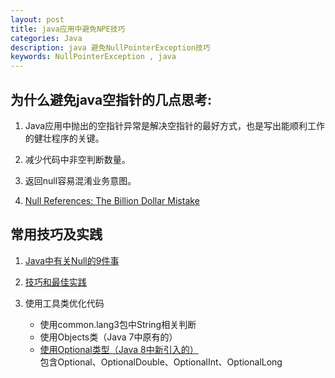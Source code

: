 ```yaml
---
layout: post
title: java应用中避免NPE技巧
categories: Java
description: java 避免NullPointerException技巧
keywords: NullPointerException , java
---
```


## 为什么避免java空指针的几点思考:

 1. Java应用中抛出的空指针异常是解决空指针的最好方式，也是写出能顺利工作的健壮程序的关键。
 
 2. 减少代码中非空判断数量。
 
 3. 返回null容易混淆业务意图。
 
 4. [Null References: The Billion Dollar Mistake](https://www.infoq.com/presentations/Null-References-The-Billion-Dollar-Mistake-Tony-Hoare)
 
## 常用技巧及实践

 1. [Java中有关Null的9件事](http://www.importnew.com/14229.html)
 
 2. [技巧和最佳实践](http://www.importnew.com/7268.html)
 
 3. 使用工具类优化代码
 
    * 使用common.lang3包中String相关判断
    * 使用Objects类（Java 7中原有的）
    * [使用Optional类型（Java 8中新引入的）](https://teakki.com/p/57df78e01201d4c1629bad49)  
        包含Optional<T>、OptionalDouble、OptionalInt、OptionalLong